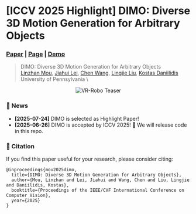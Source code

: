 # [ICCV 2025 Highlight] DIMO: Diverse 3D Motion Generation for Arbitrary Objects

### [Paper](https://drive.google.com/file/d/1OLg6frLoSHVi1b9vrG6azwlVSc3UngYE/view) | [Page](https://linzhanm.github.io/dimo/) | [Demo](https://youtu.be/CY2jTIpEN-I) 

> DIMO: Diverse 3D Motion Generation for Arbitrary Objects \
> [Linzhan Mou](https://linzhanm.github.io/), [Jiahui Lei](https://www.cis.upenn.edu/~leijh/), [Chen Wang](https://cwchenwang.github.io/), [Lingjie Liu](https://lingjie0206.github.io/), [Kostas Daniilidis](https://www.cis.upenn.edu/~kostas/) \
> University of Pennsylvania \

<div align="center">
    <img src="assets/teaser.png" alt="VR-Robo Teaser" style="max-width: 100%;" />
</div>

### 📜 News

- **[2025-07-24]** DIMO is selected as Highlight Paper!
- **[2025-06-26]** DIMO is accepted by ICCV 2025! 🎉 We will release code in this repo.


### 📝 Citation

If you find this paper useful for your research, please consider citing:

```
@inproceedings{mou2025dimo,
  title={DIMO: Diverse 3D Motion Generation for Arbitrary Objects},
  author={Mou, Linzhan and Lei, Jiahui and Wang, Chen and Liu, Lingjie and Daniilidis, Kostas},
  booktitle={Proceedings of the IEEE/CVF International Conference on Computer Vision},
  year={2025}
}
```